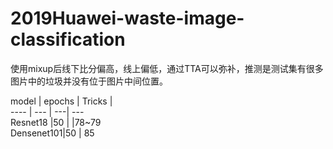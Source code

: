 # 2019Huawei-waste-image-classification

使用mixup后线下比分偏高，线上偏低，通过TTA可以弥补，推测是测试集有很多图片中的垃圾并没有位于图片中间位置。

model | epochs | Tricks |  
----  | --- | ---| ---  
Resnet18 |50 | |78~79  
Densenet101|50 | 85  
